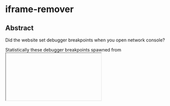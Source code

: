 # iframe-remover

## Abstract
Did the website set debugger breakpoints when you open network console?

Statistically these debugger breakpoints spawned from <iframe>.

This javascript snippet helps remove iframe. 

Simple yet powerful.😝

## Getting Started

Open browser console and paste the app.js content. 👇Press Enter.

## Compare

Some websites may use iframe to inject external content like ads, causing multiple threads spawned.

![Before Threads](/images/before-threads.png)

And CPU loading raises.

![Before](/images/before.png)

Run the app.js in console, you will see the situation mitigated.

![After Threads](/images/after-threads.png)

![After](/images/after.png)
